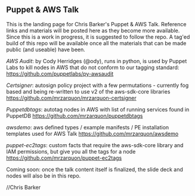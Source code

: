 Puppet & AWS Talk
-----------------

This is the landing page for Chris Barker's Puppet & AWS Talk. Reference links and materials will be posted here as they become more available. Since this is a work in progress, it is suggested to follow the repo. A tag'ed build of this repo will be available once all the materials that can be made public (and useable) have been.

*AWS Audit*: by Cody Herridges (@ody), runs in python, is used by Puppet Labs to kill nodes in AWS that do not conform to our tagging standard:
https://github.com/puppetlabs/py-awsaudit

*Certsigner*: autosign policy project with a few permutations - currently fog based and being re-written to use v2 of the aws-sdk-core libraries
https://github.com/mrzarquon/mrzarquon-certsigner

*Puppetdbtags*: autotag nodes in AWS with list of running services found in PuppetDB
https://github.com/mrzarquon/puppetdbtags

*awsdemo*: aws defined types / example manifests / PE installation templates used for AWS Talk
https://github.com/mrzarquon/awsdemo

*puppet-ec2tags*: custom facts that require the aws-sdk-core library and IAM permissions, but give you all the tags for a node
https://github.com/mrzarquon/puppet-ec2tags

Coming soon: once the talk content itself is finalized, the slide deck and nodes will also be in this repo.

//Chris Barker
